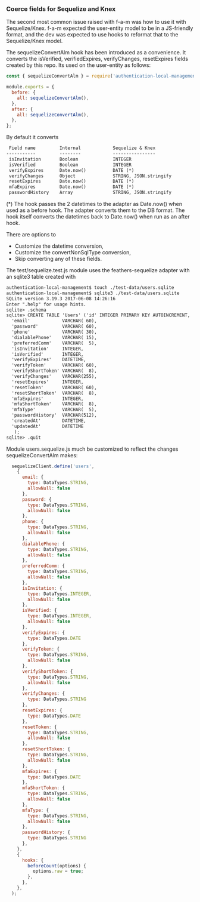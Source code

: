 ### Coerce fields for Sequelize and Knex

The second most common issue raised with f-a-m was how to use it with Sequelize/Knex.
f-a-m expected the user-entity model to be in a JS-friendly format,
and the dev was expected to use hooks to reformat that to the Sequelize/Knex model.

The sequelizeConvertAlm hook has been introduced as a convenience.
It converts the isVerified, verifiedExpires, verifyChanges, resetExpires fields created by this repo.
Its used on the user-entity as follows:
```js
const { sequelizeConvertAlm } = require('authentication-local-management').hooks;

module.exports = {
  before: {
    all: sequelizeConvertAlm(),
  },
  after: {
    all: sequelizeConvertAlm(),
  },
};
```

By default it converts
```txt
 Field name         Internal            Sequelize & Knex
-----------         --------            ----------------
 isInvitation       Boolean             INTEGER
 isVerified         Boolean             INTEGER
 verifyExpires      Date.now()          DATE (*)
 verifyChanges      Object              STRING, JSON.stringify
 resetExpires       Date.now()          DATE (*)
 mfaExpires         Date.now()          DATE (*)
 passwordHistory    Array               STRING, JSON.stringify
```

(*) The hook passes the 2 datetimes to the adapter as Date.now() when used as a before hook.
The adapter converts them to the DB format.
The hook itself converts the datetimes back to Date.now() when run as an after hook.

There are options to
- Customize the datetime conversion,
- Customize the convertNonSqlType conversion,
- Skip converting any of these fields.

The test/sequelize.test.js module uses the feathers-sequelize adapter with an sqlite3 table created with
```txt
authentication-local-management$ touch ./test-data/users.sqlite
authentication-local-management$ sqlite3 ./test-data/users.sqlite
SQLite version 3.19.3 2017-06-08 14:26:16
Enter ".help" for usage hints.
sqlite> .schema
sqlite> CREATE TABLE 'Users' ('id' INTEGER PRIMARY KEY AUTOINCREMENT,
  'email'            VARCHAR( 60),
  'password'         VARCHAR( 60), 
  'phone'            VARCHAR( 30),
  'dialablePhone'    VARCHAR( 15),
  'preferredComm'    VARCHAR(  5),
  'isInvitation'     INTEGER,
  'isVerified'       INTEGER, 
  'verifyExpires'    DATETIME, 
  'verifyToken'      VARCHAR( 60),
  'verifyShortToken' VARCHAR(  8), 
  'verifyChanges'    VARCHAR(255), 
  'resetExpires'     INTEGER, 
  'resetToken'       VARCHAR( 60), 
  'resetShortToken'  VARCHAR(  8),
  'mfaExpires'       INTEGER, 
  'mfaShortToken'    VARCHAR(  8),
  'mfaType'          VARCHAR(  5),
  'passwordHistory'  VARCHAR(512),
  'createdAt'        DATETIME,
  'updatedAt'        DATETIME
   );
sqlite> .quit
```

Module users.sequelize.js much be customized to reflect the changes sequelizeConvertAlm makes:

```js
  sequelizeClient.define('users',
    {
      email: {
        type: DataTypes.STRING,
        allowNull: false
      },
      password: {
        type: DataTypes.STRING,
        allowNull: false
      },
      phone: {
        type: DataTypes.STRING,
        allowNull: false
      },
      dialablePhone: {
        type: DataTypes.STRING,
        allowNull: false
      },
      preferredComm: {
        type: DataTypes.STRING,
        allowNull: false
      },
      isInvitation: {
        type: DataTypes.INTEGER,
        allowNull: false
      },
      isVerified: {
        type: DataTypes.INTEGER,
        allowNull: false
      },
      verifyExpires: {
        type: DataTypes.DATE
      },
      verifyToken: {
        type: DataTypes.STRING,
        allowNull: false
      },
      verifyShortToken: {
        type: DataTypes.STRING,
        allowNull: false
      },
      verifyChanges: {
        type: DataTypes.STRING
      },
      resetExpires: {
        type: DataTypes.DATE
      },
      resetToken: {
        type: DataTypes.STRING,
        allowNull: false
      },
      resetShortToken: {
        type: DataTypes.STRING,
        allowNull: false
      },
      mfaExpires: {
        type: DataTypes.DATE
      },
      mfaShortToken: {
        type: DataTypes.STRING,
        allowNull: false
      },
      mfaType: {
        type: DataTypes.STRING,
        allowNull: false
      },
      passwordHistory: {
        type: DataTypes.STRING
      },
    },
    {
      hooks: {
        beforeCount(options) {
          options.raw = true;
        },
      },
    },
  );
```